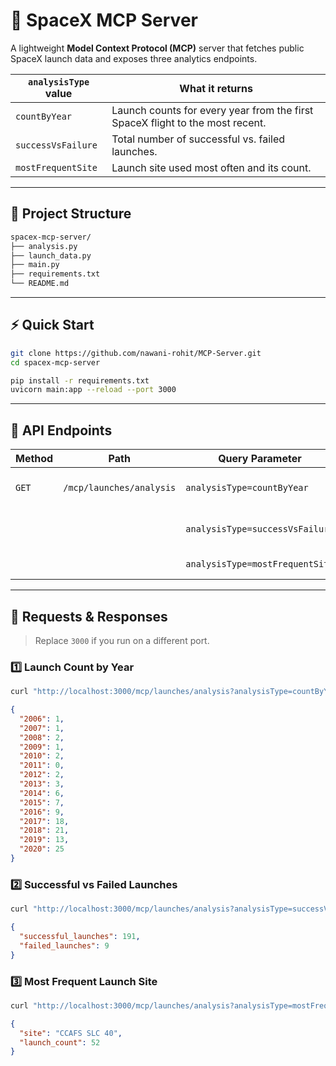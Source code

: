 # 🚀 SpaceX MCP Server

A lightweight **Model Context Protocol (MCP)** server that fetches public SpaceX launch data and exposes three analytics endpoints.

| `analysisType` value | What it returns |
| -------------------- | --------------- |
| `countByYear`        | Launch counts for every year from the first SpaceX flight to the most recent. |
| `successVsFailure`   | Total number of successful vs. failed launches. |
| `mostFrequentSite`   | Launch site used most often and its count. |

---

## 📂 Project Structure
```bash
spacex-mcp-server/
├── analysis.py
├── launch_data.py
├── main.py
├── requirements.txt
└── README.md
```
---

## ⚡ Quick Start

```bash
git clone https://github.com/nawani-rohit/MCP-Server.git
cd spacex-mcp-server

pip install -r requirements.txt
uvicorn main:app --reload --port 3000
````
---

## 🎯 API Endpoints

| Method | Path                     | Query Parameter                 | Description               |
| ------ | ------------------------ | ------------------------------- | ------------------------- |
| `GET`  | `/mcp/launches/analysis` | `analysisType=countByYear`      | Launch counts per year    |
|        |                          | `analysisType=successVsFailure` | Success vs failure totals |
|        |                          | `analysisType=mostFrequentSite` | Most-used launch site     |

---

## 🧪 Requests & Responses

> Replace `3000` if you run on a different port.

### 1️⃣ Launch Count by Year

```bash
curl "http://localhost:3000/mcp/launches/analysis?analysisType=countByYear"
```

```json
{
  "2006": 1,
  "2007": 1,
  "2008": 2,
  "2009": 1,
  "2010": 2,
  "2011": 0,
  "2012": 2,
  "2013": 3,
  "2014": 6,
  "2015": 7,
  "2016": 9,
  "2017": 18,
  "2018": 21,
  "2019": 13,
  "2020": 25
}
```

### 2️⃣ Successful vs Failed Launches

```bash
curl "http://localhost:3000/mcp/launches/analysis?analysisType=successVsFailure"
```

```json
{
  "successful_launches": 191,
  "failed_launches": 9
}
```

### 3️⃣ Most Frequent Launch Site

```bash
curl "http://localhost:3000/mcp/launches/analysis?analysisType=mostFrequentSite"
```

```json
{
  "site": "CCAFS SLC 40",
  "launch_count": 52
}
```
